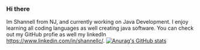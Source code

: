 ### Hi there 

Im Shannell from NJ, and currently working on Java Development.  I enjoy learning all coding languages as well creating java software. You can check out my GitHub profie as well my linkedIn https://www.linkedin.com/in/shannellc/.
[![Anurag's GitHub stats](https://github-readme-stats.vercel.app/api?username=sclarke28)](https://github.com/anuraghazra/github-readme-stats)
